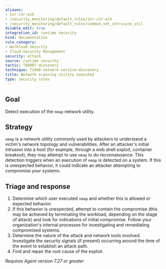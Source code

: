 ```yaml
---
aliases:
- 2vr-c3r-eih
- /security_monitoring/default_rules/2vr-c3r-eih
- /security_monitoring/default_rules/common_net_intrusion_util
disable_edit: true
integration_id: runtime security
kind: documentation
rule_category:
- Workload Security
- Cloud Security Management
security: attack
source: runtime security
tactic: TA0007-discovery
technique: T1046-network-service-discovery
title: Network scanning utility executed
type: security_rules
---
```


## Goal
Detect execution of the `nmap` network utility.

## Strategy
`nmap` is a network utility commonly used by attackers to understand a victim's network topology and vulnerabilities. After an attacker's initial intrusion into a host (for example, through a web shell exploit, container breakout), they may attempt to use `nmap` to do reconnaissance. This detection triggers when an execution of `nmap` is detected on a system. If this is unexpected behavior, it could indicate an attacker attempting to compromise your systems.

## Triage and response
1. Determine which user executed `nmap` and whether this is allowed or expected behavior.
2. If this behavior is unexpected, attempt to contain the compromise (this may be achieved by terminating the workload, depending on the stage of attack) and look for indications of initial compromise. Follow your organization's internal processes for investigating and remediating compromised systems.
3. Determine the nature of the attack and network tools involved. Investigate the security signals (if present) occurring around the time of the event to establish an attack path.
4. Find and repair the root cause of the exploit.


*Requires Agent version 7.27 or greater*
